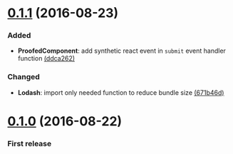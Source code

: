 # [0.1.1](https://github.com/elboman/proofed/releases/tag/0.1.1) (2016-08-23)
### Added
- **ProofedComponent**: add synthetic react event in `submit` event handler function [(ddca262)](https://github.com/elboman/proofed/commit/ddca262cecf183dd8bcd743a6e63189d32b3ea0e)

### Changed
- **Lodash**: import only needed function to reduce bundle size [(671b46d)](https://github.com/elboman/proofed/commit/671b46d9513847dbe6b4d227b3b48010aa17bcd2)

# [0.1.0](https://github.com/elboman/proofed/releases/tag/0.1.0) (2016-08-22)
### First release